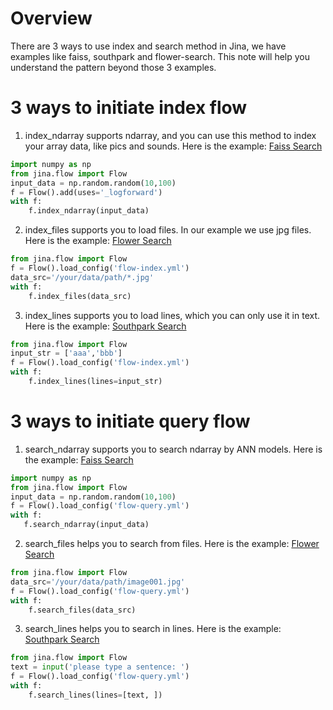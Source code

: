 # Overview
There are 3 ways to use index and search method in Jina, we have examples like faiss, southpark and flower-search. This note will help you understand the pattern beyond those 3 examples.

# 3 ways to initiate index flow
<p>
 
1. index_ndarray supports ndarray, and you can use this method to index your array data, like pics and sounds. Here is the example: [Faiss Search](https://github.com/jina-ai/examples/tree/master/faiss-search)

```python
import numpy as np
from jina.flow import Flow
input_data = np.random.random(10,100)
f = Flow().add(uses='_logforward')
with f:
    f.index_ndarray(input_data)
```
2. index_files supports you to load files. In our example we use jpg files. Here is the example: [Flower Search](https://github.com/jina-ai/examples/tree/master/flower-search)
```python
from jina.flow import Flow
f = Flow().load_config('flow-index.yml')
data_src='/your/data/path/*.jpg'
with f:
    f.index_files(data_src)
```
3. index_lines supports you to load lines, which you can only use it in text. Here is the example: [Southpark Search](https://github.com/jina-ai/examples/tree/master/southpark-search)
```python
from jina.flow import Flow
input_str = ['aaa','bbb']
f = Flow().load_config('flow-index.yml')
with f:
    f.index_lines(lines=input_str)
```

# 3 ways to initiate query flow
<p>

1. search_ndarray supports you to search ndarray by ANN models. Here is the example: [Faiss Search](https://github.com/jina-ai/examples/tree/master/faiss-search)

```python
import numpy as np
from jina.flow import Flow
input_data = np.random.random(10,100)
f = Flow().load_config('flow-query.yml')
with f:
   f.search_ndarray(input_data)
```

2. search_files helps you to search from files. Here is the example: [Flower Search](https://github.com/jina-ai/examples/tree/master/flower-search)
```python
from jina.flow import Flow
data_src='/your/data/path/image001.jpg'
f = Flow().load_config('flow-query.yml')
with f:
    f.search_files(data_src)
```
3. search_lines helps you to search in lines. Here is the example: [Southpark Search](https://github.com/jina-ai/examples/tree/master/southpark-search)
```python
from jina.flow import Flow
text = input('please type a sentence: ')
f = Flow().load_config('flow-query.yml')
with f:   
    f.search_lines(lines=[text, ])
```
